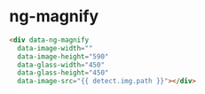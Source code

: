 ng-magnify
==========

```html
<div data-ng-magnify
  data-image-width=""
  data-image-height="590"
  data-glass-width="450"
  data-glass-height="450"
  data-image-src="{{ detect.img.path }}"></div>
```
